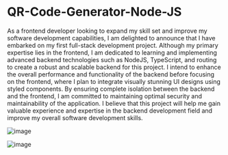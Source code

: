 # QR-Code-Generator-Node-JS

As a frontend developer looking to expand my skill set and improve my software development capabilities, I am delighted to announce that I have embarked on my first full-stack development project. Although my primary expertise lies in the frontend, I am dedicated to learning and implementing advanced backend technologies such as NodeJS, TypeScript, and routing to create a robust and scalable backend for this project. I intend to enhance the overall performance and functionality of the backend before focusing on the frontend, where I plan to integrate visually stunning UI designs using styled components. By ensuring complete isolation between the backend and the frontend, I am committed to maintaining optimal security and maintainability of the application. I believe that this project will help me gain valuable experience and expertise in the backend development field and improve my overall software development skills.

![image](https://user-images.githubusercontent.com/87947841/222929524-eb94f880-eaa7-42c5-89a6-43c57236c743.png)

![image](https://user-images.githubusercontent.com/87947841/222929534-92e73f3a-a4bc-4050-b4b8-1298c7cada94.png)

